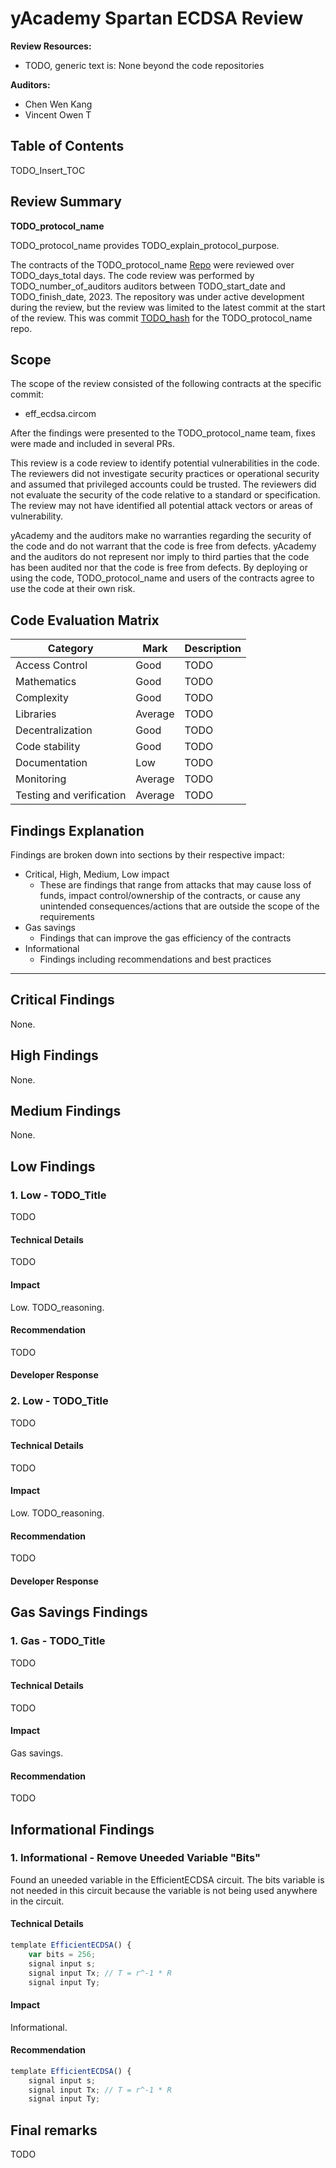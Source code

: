 # yAcademy Spartan ECDSA Review <!-- omit in toc -->

**Review Resources:**

- TODO, generic text is: None beyond the code repositories

**Auditors:**

- Chen Wen Kang
- Vincent Owen T

## Table of Contents <!-- omit in toc -->

TODO_Insert_TOC

## Review Summary

**TODO_protocol_name**

TODO_protocol_name provides TODO_explain_protocol_purpose.

The contracts of the TODO_protocol_name [Repo](TODO_github_URL) were reviewed over TODO_days_total days. The code review was performed by TODO_number_of_auditors auditors between TODO_start_date and TODO_finish_date, 2023. The repository was under active development during the review, but the review was limited to the latest commit at the start of the review. This was commit [TODO_hash](TODO_github_URL_to_hash) for the TODO_protocol_name repo.

## Scope

The scope of the review consisted of the following contracts at the specific commit:

- eff_ecdsa.circom

After the findings were presented to the TODO_protocol_name team, fixes were made and included in several PRs.

This review is a code review to identify potential vulnerabilities in the code. The reviewers did not investigate security practices or operational security and assumed that privileged accounts could be trusted. The reviewers did not evaluate the security of the code relative to a standard or specification. The review may not have identified all potential attack vectors or areas of vulnerability.

yAcademy and the auditors make no warranties regarding the security of the code and do not warrant that the code is free from defects. yAcademy and the auditors do not represent nor imply to third parties that the code has been audited nor that the code is free from defects. By deploying or using the code, TODO_protocol_name and users of the contracts agree to use the code at their own risk.

## Code Evaluation Matrix

| Category                 | Mark    | Description |
| ------------------------ | ------- | ----------- |
| Access Control           | Good    | TODO        |
| Mathematics              | Good    | TODO        |
| Complexity               | Good    | TODO        |
| Libraries                | Average | TODO        |
| Decentralization         | Good    | TODO        |
| Code stability           | Good    | TODO        |
| Documentation            | Low     | TODO        |
| Monitoring               | Average | TODO        |
| Testing and verification | Average | TODO        |

## Findings Explanation

Findings are broken down into sections by their respective impact:

- Critical, High, Medium, Low impact
  - These are findings that range from attacks that may cause loss of funds, impact control/ownership of the contracts, or cause any unintended consequences/actions that are outside the scope of the requirements
- Gas savings
  - Findings that can improve the gas efficiency of the contracts
- Informational
  - Findings including recommendations and best practices

---

## Critical Findings

None.

## High Findings

None.

## Medium Findings

None.

## Low Findings

### 1. Low - TODO_Title

TODO

#### Technical Details

TODO

#### Impact

Low. TODO_reasoning.

#### Recommendation

TODO

#### Developer Response

### 2. Low - TODO_Title

TODO

#### Technical Details

TODO

#### Impact

Low. TODO_reasoning.

#### Recommendation

TODO

#### Developer Response

## Gas Savings Findings

### 1. Gas - TODO_Title

TODO

#### Technical Details

TODO

#### Impact

Gas savings.

#### Recommendation

TODO

## Informational Findings

### 1. Informational - Remove Uneeded Variable "Bits"

Found an uneeded variable in the EfficientECDSA circuit. The bits variable is not needed in this circuit because the variable is not being used anywhere in the circuit.

#### Technical Details

```jsx
template EfficientECDSA() {
    var bits = 256;
    signal input s;
    signal input Tx; // T = r^-1 * R
    signal input Ty;

```

#### Impact

Informational.

#### Recommendation

```jsx
template EfficientECDSA() {
    signal input s;
    signal input Tx; // T = r^-1 * R
    signal input Ty;
```

## Final remarks

TODO
